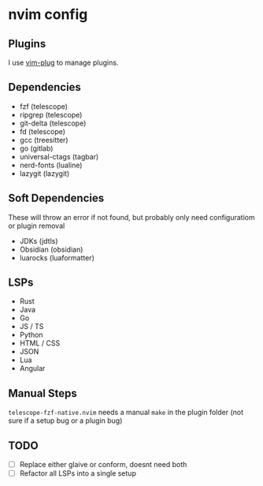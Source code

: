 # nvim config

## Plugins

I use [vim-plug](https://github.com/junegunn/vim-plug) to manage plugins.

## Dependencies

- fzf (telescope)
- ripgrep (telescope)
- git-delta (telescope)
- fd (telescope)
- gcc (treesitter)
- go (gitlab)
- universal-ctags (tagbar)
- nerd-fonts (lualine)
- lazygit (lazygit)

## Soft Dependencies

These will throw an error if not found, but probably only need configuratiom or plugin removal
- JDKs (jdtls)
- Obsidian (obsidian)
- luarocks (luaformatter)

## LSPs

- Rust
- Java
- Go
- JS / TS
- Python
- HTML / CSS
- JSON
- Lua
- Angular

## Manual Steps

`telescope-fzf-native.nvim` needs a manual `make` in the plugin folder (not sure if a setup bug or a plugin bug)

## TODO

- [ ] Replace either glaive or conform, doesnt need both
- [ ] Refactor all LSPs into a single setup

